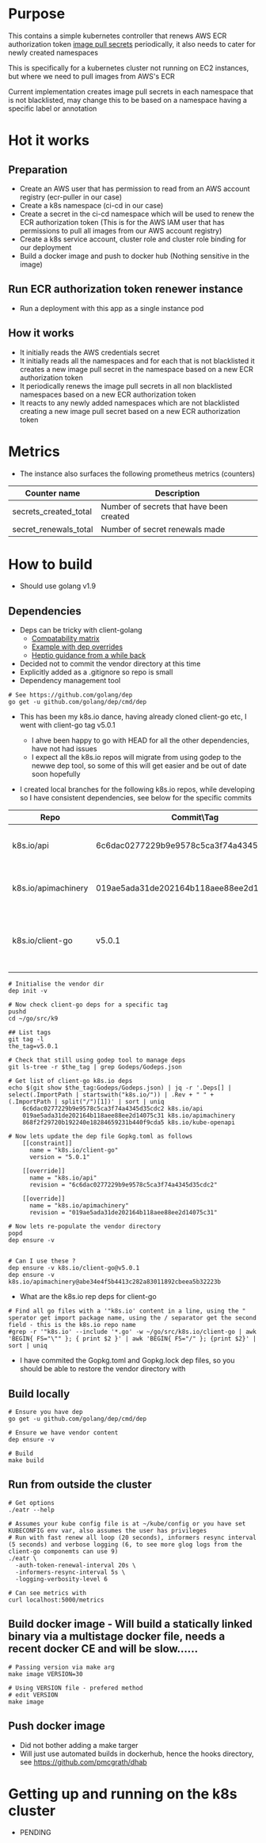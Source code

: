 # Purpose
This contains a simple kubernetes controller that renews AWS ECR authorization token [image pull secrets](https://kubernetes.io/docs/concepts/containers/images/) periodically, it also needs to cater for newly created namespaces

This is specifically for a kubernetes cluster not running on EC2 instances, but where we need to pull images from AWS's ECR

Current implementation creates image pull secrets in each namespace that is not blacklisted, may change this to be based on a namespace having a specific label or annotation



# Hot it works
## Preparation
- Create an AWS user that has permission to read from an AWS account registry (ecr-puller in our case)
- Create a k8s namespace (ci-cd in our case)
- Create a secret in the ci-cd namespace which will be used to renew the ECR authorization token (This is for the AWS IAM user that has permissions to pull all images from our AWS account registry)
- Create a k8s service account, cluster role and cluster role binding for our deployment
- Build a docker image and push to docker hub (Nothing sensitive in the image)


## Run ECR authorization token renewer instance
- Run a deployment with this app as a single instance pod


## How it works
- It initially reads the AWS credentials secret
- It initially reads all the namespaces and for each that is not blacklisted it creates a new image pull secret in the namespace based on a new ECR authorization token
- It periodically renews the image pull secrets in all non blacklisted namespaces based on a new ECR authorization token
- It reacts to any newly added namespaces which are not blacklisted creating a new image pull secret based on a new ECR authorization token



# Metrics
- The instance also surfaces the following prometheus metrics (counters)

| Counter name           | Description                              |
| -----------------------| -----------------------------------------|
| secrets_created_total  | Number of secrets that have been created |
| secret_renewals_total  | Number of secret renewals made           |



# How to build
- Should use golang v1.9

## Dependencies
- Deps can be tricky with client-golang
	- [Compatability matrix](https://github.com/kubernetes/client-go)
	- [Example with dep overrides](https://www.nirmata.com/2017/08/28/building-the-kubernetes-go-client-using-dep/)
	- [Heptio guidance from a while back](https://blog.heptio.com/straighten-out-your-kubernetes-client-go-dependencies-heptioprotip-8baeed46fe7d)
- Decided not to commit the vendor directory at this time
- Explicitly added as a .gitignore so repo is small
- Dependency management tool

```
# See https://github.com/golang/dep
go get -u github.com/golang/dep/cmd/dep
```

- This has been my k8s.io dance, having already cloned client-go etc, I went with client-go tag v5.0.1
	- I ahve been happy to go with HEAD for all the other dependencies, have not had issues
	- I expect all the k8s.io repos will migrate from using godep to the newwe dep tool, so some of this will get easier and be out of date soon hopefully

- I created local branches for the following k8s.io repos, while developing so I have consistent dependencies, see below for the specific commits

| Repo                | Commit\Tag                               | Branch creation                                                              | Why                                    |
| --------------------| -----------------------------------------| -----------------------------------------------------------------------------| ---------------------------------------|
| k8s.io/api          | 6c6dac0277229b9e9578c5ca3f74a4345d35cdc2 | git checkout -b pmcg-client-go-v5.0.1 6c6dac0277229b9e9578c5ca3f74a4345d35cdc2 | Matches client-go, see below         |
| k8s.io/apimachinery | 019ae5ada31de202164b118aee88ee2d14075c31 | git checkout -b pmcg-client-go-v5.0.1 019ae5ada31de202164b118aee88ee2d14075c31 | Matches client-go, see below         |
| k8s.io/client-go    | v5.0.1                                   | git checkout -b pmcg-client-go-v5.0.1 v5.0.1                                   | Matches clinet-go matrix for k8s 1.8 |


```
# Initialise the vendor dir
dep init -v

# Now check client-go deps for a specific tag
pushd
cd ~/go/src/k9

## List tags
git tag -l
the_tag=v5.0.1

# Check that still using godep tool to manage deps
git ls-tree -r $the_tag | grep Godeps/Godeps.json

# Get list of client-go k8s.io deps
echo $(git show $the_tag:Godeps/Godeps.json) | jq -r '.Deps[] | select(.ImportPath | startswith("k8s.io/")) | .Rev + " " + (.ImportPath | split("/")[1])' | sort | uniq
	6c6dac0277229b9e9578c5ca3f74a4345d35cdc2 k8s.io/api
	019ae5ada31de202164b118aee88ee2d14075c31 k8s.io/apimachinery
	868f2f29720b192240e18284659231b440f9cda5 k8s.io/kube-openapi

# Now lets update the dep file Gopkg.toml as follows
	[[constraint]]
	  name = "k8s.io/client-go"
	  version = "5.0.1"

	[[override]]
	  name = "k8s.io/api"
	  revision = "6c6dac0277229b9e9578c5ca3f74a4345d35cdc2"

	[[override]]
	  name = "k8s.io/apimachinery"
	  revision = "019ae5ada31de202164b118aee88ee2d14075c31"

# Now lets re-populate the vendor directory
popd
dep ensure -v


# Can I use these ?
dep ensure -v k8s.io/client-go@v5.0.1
dep ensure -v k8s.io/apimachinery@abe34e4f5b4413c282a83011892cbeea5b32223b
```

- What are the k8s.io rep deps for client-go
```
# Find all go files with a '"k8s.io' content in a line, using the " sperator get import package name, using the / separator get the second field - this is the k8s.io repo name
#grep -r '"k8s.io' --include '*.go' -w ~/go/src/k8s.io/client-go | awk 'BEGIN{ FS="\"" }; { print $2 }' | awk 'BEGIN{ FS="/" }; {print $2}' | sort | uniq
```

- I have commited the Gopkg.toml and Gopkg.lock dep files, so you should be able to restore the vendor directory with


## Build locally
```
# Ensure you have dep
go get -u github.com/golang/dep/cmd/dep

# Ensure we have vendor content
dep ensure -v

# Build
make build
```


## Run from outside the cluster
```
# Get options
./eatr --help

# Assumes your kube config file is at ~/kube/config or you have set KUBECONFIG env var, also assumes the user has privileges
# Run with fast renew all loop (20 seconds), informers resync interval (5 seconds) and verbose logging (6, to see more glog logs from the client-go componemts can use 9)
./eatr \
  -auth-token-renewal-interval 20s \
  -informers-resync-interval 5s \ 
  -logging-verbosity-level 6 

# Can see metrics with 
curl localhost:5000/metrics
```


## Build docker image - Will build a statically linked binary via a multistage docker file, needs a recent docker CE and will be slow......
```
# Passing version via make arg
make image VERSION=30 

# Using VERSION file - prefered method
# edit VERSION
make image
```


## Push docker image
- Did not bother adding a make targer
- Will just use automated builds in dockerhub, hence the hooks directory, see https://github.com/pmcgrath/dhab



# Getting up and running on the k8s cluster
- PENDING
